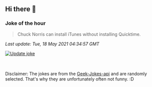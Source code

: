 ## Hi there 👋

### Joke of the hour
<!-- joke -->
>Chuck Norris can install iTunes without installing Quicktime.
<!-- /joke -->

*Last update: Tue, 18 May 2021 04:34:57 GMT*

[![Update joke](https://github.com/nclskfm/nclskfm/actions/workflows/joke.yml/badge.svg)](https://github.com/nclskfm/nclskfm/actions/workflows/joke.yml)

<br><br>
Disclaimer: The jokes are from the [Geek-Jokes-api](https://github.com/sameerkumar18/geek-joke-api) and are randomly selected. That's why they are unfortunately often not funny. :D
